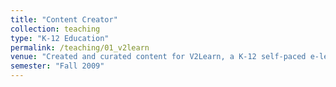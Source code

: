 ```yaml
---
title: "Content Creator"
collection: teaching
type: "K-12 Education"
permalink: /teaching/01_v2learn
venue: "Created and curated content for V2Learn, a K-12 self-paced e-learning tool for Mathematics"
semester: "Fall 2009"
---
```

